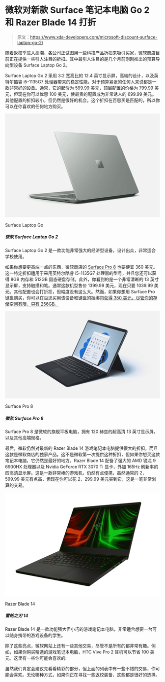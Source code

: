 # 微软对新款 Surface 笔记本电脑 Go 2 和 Razer Blade 14 打折

> 原文：<https://www.xda-developers.com/microsoft-discount-surface-laptop-go-2/>

随着返校季进入高潮，各公司正试图用一些科技产品折扣来吸引买家，微软商店目前正在提供一些引人注目的折扣。其中最引人注目的是几个月前刚刚推出的预算导向型设备 Surface Laptop Go 2。

Surface Laptop Go 2 采用 3:2 宽高比的 12.4 英寸显示屏，高端的设计，以及英特尔酷睿 i5-1135G7 处理器带来的稳定性能，对于预算紧张的任何人来说都是一款非常好的设备。通常，它的起价为 599.99 美元，顶层配置的价格为 799.99 美元，但现在你可以优惠 100 美元，使最贵的配置成为非常诱人的 699.99 美元。其他配置的折扣较小，但仍然是很好的机会。这个折扣在百思买是匹配的，所以你可以在你喜欢的任何地方购买。

 <picture>![The Surface Laptop Go features the iconic Surface design and solid performance for a low price.](img/476d08fc920a37aa1545e0a721087adc.png)</picture> 

Surface Laptop Go

##### 微软 Surface Laptop Go 2

Surface Laptop Go 2 是一款功能非常强大的经济型设备，设计出众，非常适合学校使用。

如果你想要更高端一点的东西，微软商店的 [Surface Pro 8](https://www.xda-developers.com/surface-pro-8-review/) 也要便宜 360 美元。这一特定折扣适用于采用英特尔酷睿 i5-1135G7 处理器的型号，并且您还可以获得 8GB 内存和 512GB 固态硬盘存储。此外，你看到的是一个非常清晰的 13 英寸显示屏，支持触摸和笔。通常这款机型售价 1399.99 美元，现在只要 1039.99 美元。其他配置也会打折扣，但幅度没有这么大。然而，如果你想用 Surface Pro 键盘购买，你可以在百思买用该设备和键盘的捆绑包[获得 350 美元，尽管你的存储空间有限，只有 256GB。](https://shop-links.co/1782546893910226842?u1=c6ea9ca8-342e-40ed-b3f6-3bb13906fcf5)

 <picture>![The Surface Pro 8 is a thin and light tablet with enough power to handle photo editing and all kinds of day-to-day workloads. Plus, it has a fantastic display and a great camera.](img/57c68cceed88e1a65a1cfc5ca26c5744.png)</picture> 

Surface Pro 8

##### 微软 Surface Pro 8

Surface Pro 8 是微软的旗舰平板电脑，拥有 120 赫兹的超高清 13 英寸显示屏，以及其他高端规格。

最后，微软仍然对最新的 Razer Blade 14 游戏笔记本电脑提供很大的折扣，而且这款是微软商店的独家产品。这不是微软第一次提供这种折扣，但如果你想买这款笔记本电脑，它仍然是最好的地方。Razer Blade 14 配备了强大的 AMD 锐龙 9 6900HX 处理器以及 Nvidia GeForce RTX 3070 Ti 显卡，外加 165Hz 刷新率的四高清显示屏。这是一款非常棒的游戏机，仍然有点便携，虽然通常的 2，599.99 美元有点高，但现在你可以花 2，299.99 美元买到它，这是一笔非常划算的交易。

 <picture>![The Razer Blade 14 is a powerful but compact gaming laptop, perfect for students who want a gaming rig they can take anywhere.](img/b5d6233753506f640d3c80d184f1d6c1.png)</picture> 

Razer Blade 14

##### 雷蛇之刃 14

Razer Blade 14 是一款功能强大但小巧的游戏笔记本电脑，非常适合想要一台可以随身携带的游戏设备的学生。

除了这些亮点，微软网站上还有一些其他交易，尽管不是所有的都非常有趣。例如，如果你购买精选的游戏笔记本电脑，HTC Vive Pro 2 耳机可以节省 100 美元。这里有一些你可能会喜欢的:

虽然我们肯定会建议先看看精彩的部分，但上面的列表中有一些不错的交易，你可能会喜欢。无论哪种方式，如果你正在寻找一些返校装备，这些都是很好的选择。